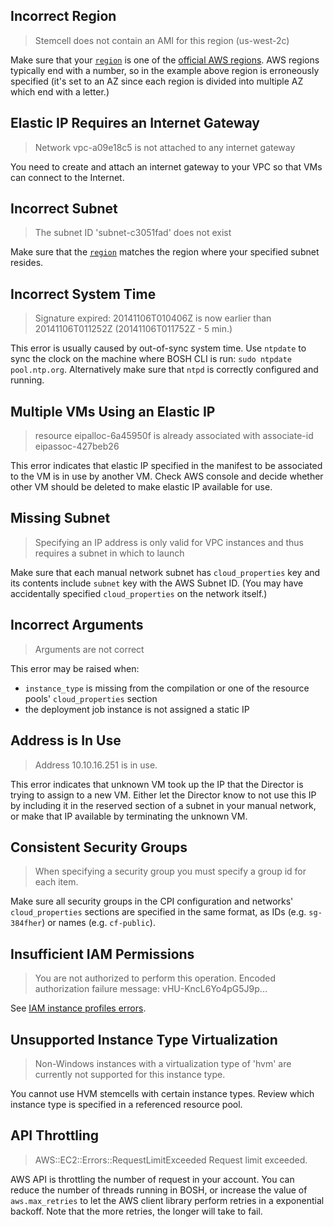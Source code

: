 ## Incorrect Region

> Stemcell does not contain an AMI for this region (us-west-2c)

Make sure that your [`region`](aws-cpi.md#options-region) is one of the [official AWS regions](http://docs.aws.amazon.com/AWSEC2/latest/UserGuide/using-regions-availability-zones.html#concepts-regions). AWS regions typically end with a number, so in the example above region is erroneously specified (it's set to an AZ since each region is divided into multiple AZ which end with a letter.)


## Elastic IP Requires an Internet Gateway

> Network vpc-a09e18c5 is not attached to any internet gateway

You need to create and attach an internet gateway to your VPC so that VMs can connect to the Internet.


## Incorrect Subnet

> The subnet ID 'subnet-c3051fad' does not exist

Make sure that the [`region`](aws-cpi.md#options-region) matches the region where your specified subnet resides.


## Incorrect System Time

> Signature expired: 20141106T010406Z is now earlier than 20141106T011252Z (20141106T011752Z - 5 min.)

This error is usually caused by out-of-sync system time. Use `ntpdate` to sync the clock on the machine where BOSH CLI is run: `sudo ntpdate pool.ntp.org`. Alternatively make sure that `ntpd` is correctly configured and running.


## Multiple VMs Using an Elastic IP

> resource eipalloc-6a45950f is already associated with associate-id eipassoc-427beb26

This error indicates that elastic IP specified in the manifest to be associated to the VM is in use by another VM. Check AWS console and decide whether other VM should be deleted to make elastic IP available for use.


## Missing Subnet

> Specifying an IP address is only valid for VPC instances and thus requires a subnet in which to launch

Make sure that each manual network subnet has `cloud_properties` key and its contents include `subnet` key with the AWS Subnet ID. (You may have accidentally specified `cloud_properties` on the network itself.)


## Incorrect Arguments

> Arguments are not correct

This error may be raised when:

* `instance_type` is missing from the compilation or one of the resource pools' `cloud_properties` section
* the deployment job instance is not assigned a static IP


## Address is In Use

> Address 10.10.16.251 is in use.

This error indicates that unknown VM took up the IP that the Director is trying to assign to a new VM. Either let the Director know to not use this IP by including it in the reserved section of a subnet in your manual network, or make that IP available by terminating the unknown VM.


## Consistent Security Groups

> When specifying a security group you must specify a group id for each item.

Make sure all security groups in the CPI configuration and networks' `cloud_properties` sections are specified in the same format, as IDs (e.g. `sg-384fher`) or names (e.g. `cf-public`).


## Insufficient IAM Permissions

> You are not authorized to perform this operation. Encoded authorization failure message: vHU-KncL6Yo4pG5J9p...

See [IAM instance profiles errors](aws-iam-instance-profiles.md#errors).


## Unsupported Instance Type Virtualization

> Non-Windows instances with a virtualization type of 'hvm' are currently not supported for this instance type.

You cannot use HVM stemcells with certain instance types. Review which instance type is specified in a referenced resource pool.


## API Throttling

> AWS::EC2::Errors::RequestLimitExceeded Request limit exceeded.

AWS API is throttling the number of request in your account. You can reduce the number of threads running in BOSH, or increase the value of `aws.max_retries` to let the AWS client library perform retries in a exponential backoff. Note that the more retries, the longer will take to fail.
